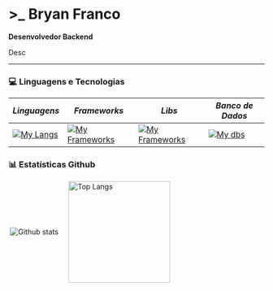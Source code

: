 # >_ Bryan Franco
**Desenvolvedor Backend** 

Desc

---

### 💻 Linguagens e Tecnologias

*Linguagens* | *Frameworks* | *Libs* | *Banco de Dados* | 
------------ | ---------------- | ---------------- | ---------------- |
[![My Langs](https://skillicons.dev/icons?i=nodejs,js,ts,py,java&perline=5)](https://skillicons.devi) | [![My Frameworks](https://skillicons.dev/icons?i=express,django&perline=5)](https://skillicons.devi) | [![My Frameworks](https://skillicons.dev/icons?i=prisma,sequelize&perline=5)](https://skillicons.devi)  |  [![My dbs](https://skillicons.dev/icons?i=mysql,postgres,mongodb&perline=3)](https://skillicons.devi)


### 📊 Estatísticas Github

<div style="display: flex; align-items: center; gap: 20px;">
  <img
    align="right"
    alt="Github stats"
    heighh=200
    src="https://github-readme-stats.vercel.app/api?username=anuraghazra&show_icons=true&theme=dracula">
  <img
    alt="Top Langs"
    height=200
    src="https://github-readme-stats.vercel.app/api/top-langs/?username=bryanljf&layout=compact&theme=dracula">
</div>


